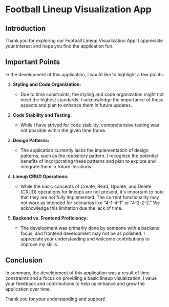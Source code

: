# Football Lineup Visualization App

## Introduction

Thank you for exploring our Football Lineup Visualization App! I appreciate your interest and hope you find the application fun.

## Important Points

In the development of this application, I would like to highlight a few points:

1. **Styling and Code Organization:**

    - Due to time constraints, the styling and code organization might not meet the highest standards. I acknowledge the importance of these aspects and plan to enhance them in future updates.

2. **Code Stability and Testing:**

    - While I have strived for code stability, comprehensive testing was not possible within the given time frame.

3. **Design Patterns:**

    - The application currently lacks the implementation of design patterns, such as the repository pattern. I recognize the potential benefits of incorporating these patterns and plan to explore and integrate them in future iterations.

4. **Lineup CRUD Operations:**

    - While the basic concepts of Create, Read, Update, and Delete (CRUD) operations for lineups are not present, it's important to note that they are not fully implemented. The current functionality may not work as intended for scenarios like "4-1-4-1" or "4-2-2-2." We acknowledge this limitation due the lack of time.

5. **Backend vs. Frontend Proficiency:**
    - The development was primarily done by someone with a backend focus, and frontend development may not be as polished. I appreciate your understanding and welcome contributions to improve my skills.

## Conclusion

In summary, the development of this application was a result of time constraints and a focus on providing a basic lineup visualization. I value your feedback and contributions to help us enhance and grow the application over time.

Thank you for your understanding and support!
